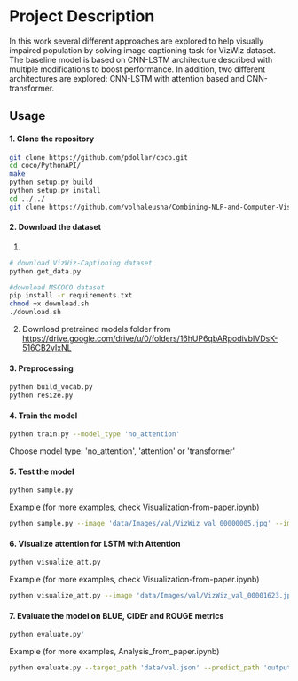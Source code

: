 # Project Description
In this work several different approaches are explored to help visually impaired population by solving image captioning task for VizWiz dataset. The baseline model is based on CNN-LSTM architecture described with multiple modifications to boost performance. In addition, two different
architectures are explored: CNN-LSTM with attention based and CNN-transformer.

## Usage 

#### 1. Clone the repository
```bash
git clone https://github.com/pdollar/coco.git
cd coco/PythonAPI/
make
python setup.py build
python setup.py install
cd ../../
git clone https://github.com/volhaleusha/Combining-NLP-and-Computer-Vision-to-Help-Blind-People
```

#### 2. Download the dataset
1. 
```bash
# download VizWiz-Captioning dataset
python get_data.py

#download MSCOCO dataset
pip install -r requirements.txt
chmod +x download.sh
./download.sh
```
2. Download pretrained models folder from https://drive.google.com/drive/u/0/folders/16hUP6qbARpodivbIVDsK-516CB2vIxNL

#### 3. Preprocessing

```bash
python build_vocab.py   
python resize.py
```

#### 4. Train the model

```bash
python train.py --model_type 'no_attention'
```
Choose model type: 'no_attention', 'attention' or 'transformer'    

#### 5. Test the model 

```bash
python sample.py
```
Example (for more examples, check Visualization-from-paper.ipynb)
```bash
python sample.py --image 'data/Images/val/VizWiz_val_00000005.jpg' --image_path 'data/val' --encoder_path 'models/encoder1-4.ckpt' --decoder_path 'models/decoder1-4.ckpt' --vocab_path 'data/vocab.pkl' --num_layers 1 --model_type 'no_attention'
```
#### 6. Visualize attention for LSTM with Attention

```bash
python visualize_att.py 
```
Example (for more examples, check Visualization-from-paper.ipynb)
```bash
python visualize_att.py --image 'data/Images/val/VizWiz_val_00001623.jpg' --encoder_path 'models/encoder-att-8.ckpt' --decoder_path 'models/decoder-att-8.ckpt'
```
#### 7. Evaluate the model on BLUE, CIDEr and ROUGE metrics
```bash
python evaluate.py'
```

Example (for more examples, Analysis_from_paper.ipynb)
```bash
python evaluate.py --target_path 'data/val.json' --predict_path 'output/predicted_att_8.json'
```


